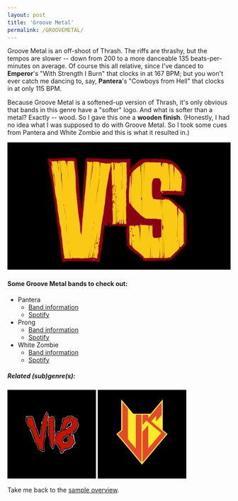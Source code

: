 ```yaml
---
layout: post
title: 'Groove Metal'
permalink: /GROOVEMETAL/
---
```


Groove Metal is an off-shoot of Thrash. The riffs are thrashy, but the tempos are slower -- down from 200 to a more danceable 135 beats-per-minutes on average. Of course this all relative, since I've danced to **Emperor**'s "With Strength I Burn" that clocks in at 167 BPM; but you won't ever catch me dancing to, say, **Pantera**'s "Cowboys from Hell" that clocks in at only 115 BPM. 

Because Groove Metal is a softened-up version of Thrash, it's only obvious that bands in this genre have a "softer" logo. And what is softer than a metal? Exactly -- wood. So I gave this one a **wooden finish**. (Honestly, I had no idea what I was supposed to do with Groove Metal. So I took some cues from Pantera and White Zombie and this is what it resulted in.)

![Groove Metal](..\assets\img\projects\proj-8\groove.jpg)

#### Some Groove Metal bands to check out:

<ul>
<li>Pantera	
<ul>
<li><a href="https://www.metal-archives.com/bands/Pantera/77" target="_blank" rel="noopener"><span>Band information</span></a></li>
<li><a href="https://open.spotify.com/track/2SgbR6ttzoNlCRGQOKjrop?si=2700012fdcc648a6" target="_blank" rel="noopener"><span>Spotify</span></a></li>
</ul>
</li>

<li>Prong
<ul>
<li><a href="https://www.metal-archives.com/bands/Prong/1209" target="_blank" rel="noopener"><span>Band information</span></a></li>
<li><a href="https://open.spotify.com/track/2GI0AwCcgNFNWG2PT2CfnG?si=842e57e8784349cf" target="_blank" rel="noopener"><span>Spotify</span></a></li>
</ul>
</li>

<li>White Zombie
<ul>
<li><a href="https://www.metal-archives.com/bands/White_Zombie/850" target="_blank" rel="noopener"><span>Band information</span></a></li>
<li><a href="https://open.spotify.com/track/4tvBoSWeIW0bjhKNre5mod?si=a9d9afbe93084936" target="_blank" rel="noopener"><span>Spotify</span></a></li>
</ul>
</li>
</ul>

##### Related (sub)genre(s):
[<img src="..\assets\img\projects\proj-9\nu.jpg" alt="Faux Metal" width=200 >](/NUMETAL/)
[<img src="..\assets\img\projects\proj-9\usthrash.jpg" alt="US Thrash Metal" width=200 >](/USTHRASH/)

Take me back to the [sample overview](../projects/proj-8).